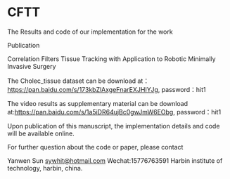 # CFTT



The Results and code of our implementation for the work

Publication

Correlation Filters Tissue Tracking with Application to Robotic Minimally Invasive Surgery

The Cholec_tissue dataset can be download at：https://pan.baidu.com/s/173kbZlAxgeFnarEXJHIYJg,  password：hit1 

The video results as supplementary material can be download at:https://pan.baidu.com/s/1a5iDR64ujBc0gwJmW6EObg, password：hit1


Upon publication of this manuscript, the implementation details and code will be available online.

For further question about the code or paper, please contact

Yanwen Sun sywhit@hotmail.com Wechat:15776763591
Harbin institute of technology, harbin, china.
